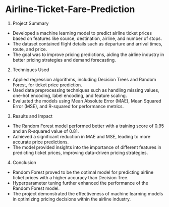 # Airline-Ticket-Fare-Prediction

1. Project Summary

- Developed a machine learning model to predict airline ticket prices based on features like source, destination, airline, and number of stops.
- The dataset contained flight details such as departure and arrival times, route, and price.
- The goal was to improve pricing predictions, aiding the airline industry in better pricing strategies and demand forecasting.

2. Techniques Used

- Applied regression algorithms, including Decision Trees and Random Forest, for ticket price prediction.
- Used data preprocessing techniques such as handling missing values, one-hot encoding, label encoding, and feature scaling.
- Evaluated the models using Mean Absolute Error (MAE), Mean Squared Error (MSE), and R-squared for performance metrics.
3. Results and Impact

- The Random Forest model performed better with a training score of 0.95 and an R-squared value of 0.81.
- Achieved a significant reduction in MAE and MSE, leading to more accurate price predictions.
- The model provided insights into the importance of different features in predicting ticket prices, improving data-driven pricing strategies.
4. Conclusion

- Random Forest proved to be the optimal model for predicting airline ticket prices with a higher accuracy than Decision Tree.
- Hyperparameter tuning further enhanced the performance of the Random Forest model.
- The project demonstrated the effectiveness of machine learning models in optimizing pricing decisions within the airline industry.
